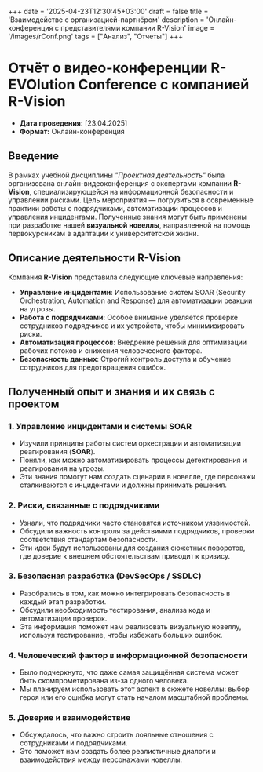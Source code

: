 +++
date = '2025-04-23T12:30:45+03:00'
draft = false
title = 'Взаимодействе с организацией-партнёром'
description = 'Онлайн-конференция с представителями компании R-Vision'
image = '/images/rConf.png'
tags = ["Анализ", "Отчеты"]
+++

# Отчёт о видео-конференции R-EVOlution Conference с компанией R-Vision

- **Дата проведения:** [23.04.2025]
- **Формат:** Онлайн-конференция

## Введение

В рамках учебной дисциплины *"Проектная деятельность"* была организована онлайн-видеоконференция с экспертами компании **R-Vision**, специализирующейся на информационной безопасности и управлении рисками. 
Цель мероприятия — погрузиться в современные практики работы с подрядчиками, автоматизации процессов и управления инцидентами.
Полученные знания могут быть применены при разработке нашей **визуальной новеллы**, направленной на помощь первокурсникам в адаптации к университетской жизни.

## Описание деятельности R-Vision

Компания **R-Vision** представила следующие ключевые направления:

- **Управление инцидентами**: Использование систем SOAR (Security Orchestration, Automation and Response) для автоматизации реакции на угрозы.
- **Работа с подрядчиками**: Особое внимание уделяется проверке сотрудников подрядчиков и их устройств, чтобы минимизировать риски.
- **Автоматизация процессов**: Внедрение решений для оптимизации рабочих потоков и снижения человеческого фактора.
- **Безопасность данных**: Строгий контроль доступа и обучение сотрудников для предотвращения ошибок.

## Полученный опыт и знания и их связь с проектом

### 1. Управление инцидентами и системы SOAR

- Изучили принципы работы систем оркестрации и автоматизации реагирования (**SOAR**).
- Поняли, как можно автоматизировать процессы детектирования и реагирования на угрозы.
- Эти знания помогут нам создать сценарии в новелле, где персонажи сталкиваются с инцидентами и должны принимать решения.

### 2. Риски, связанные с подрядчиками

- Узнали, что подрядчики часто становятся источником уязвимостей.
- Обсудили важность контроля за действиями подрядчиков, проверки соответствия стандартам безопасности.
- Эти идеи будут использованы для создания сюжетных поворотов, где доверие к внешнем обстоятельствам приводит к кризису.

### 3. Безопасная разработка (DevSecOps / SSDLC)

- Разобрались в том, как можно интегрировать безопасность в каждый этап разработки.
- Обсудили необходимость тестирования, анализа кода и автоматизации проверок.
- Эта информация поможет нам реализовать визуальную новеллу, используя тестирование, чтобы избежать больших ошибок.

### 4. Человеческий фактор в информационной безопасности

- Было подчеркнуто, что даже самая защищённая система может быть скомпрометирована из-за одного человека.
- Мы планируем использовать этот аспект в сюжете новеллы: выбор героя или его ошибка могут стать началом масштабной проблемы.

### 5. Доверие и взаимодействие

- Обсуждалось, что важно строить лояльные отношения с сотрудниками и подрядчиками.
- Это поможет нам создать более реалистичные диалоги и взаимодействия между персонажами новеллы.
